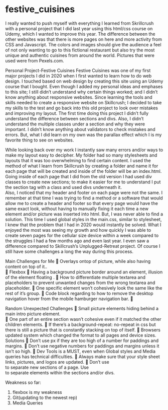 # festive_cuisines
I really wanted to push myself with everything I learned from Skrillcrush with a personal project that I did last year using this html/css course on Udemy, which I wanted to improve this year. The difference between the other websites was that there is more pages on here and more activity from CSS and Javascript. The colors and images should give the audience a feel of not only wanting to go to this fictional restaurant but also try the most unique and authentic cuisines from around the world. Pictures that were used were from Pexels.com.

Personal Project-Festive Cuisines
Festive Cuisines was one of my first major projects I did in 2020 when I first wanted to learn how to do web design.  I touched based on web design by creating this site using an Udemy course that I bought.  Even though I added my personal ideas and emphases to this site; I still didn’t understand why certain things worked; and I didn’t know anything about responsive websites.  Since learning the tools and skills needed to create a responsive website on Skillcrush; I decided to take my skills to the test and go back into this old project to look over mistakes and improving my layout.
The first time doing this project I didn’t fully understand the difference between sections and divs. Also, I didn’t understand the multiple classes under a section and why they were important.  I didn’t know anything about validators to check mistakes and errors.  But, what I did learn on my own was the parallax effect which I is my favorite thing to see on websites.

While looking back over my work I instantly saw many errors and/or ways to make my layout easy to decipher.  My folder had so many stylesheets and layouts that it was too overwhelming to find certain content.  I used the method of what I learn from Skillcrush by creating a folder and name it for each page that will be created and inside of the folder will be an index.html. Going inside of each page that I did from the old version I had used div classes to create new sections; to make it easier for me to understand I put the section tag with a class and used divs underneath it.  
Also, I noticed that my header and footer on each page were not the same.  I remember at that time I was trying to find a method or a software that would allow me to create a header and footer so that every page would have the same exact look, without having to manually fixing it each time a new element and/or picture was inserted into html.  But, I was never able to find a solution.  This time I used global styles in the main.css, similar to stylesheet, I knew that the problem that I had in 2020 would instantly be solved.
What I enjoyed the most was seeing my growth and how quickly I was able to create seven pages for the cellular size device within a week compared to the struggles I had a few months ago and even last year.  I even saw a difference compared to Skillcrush’s Unplugged-Retreat project.  Of course I still have some challenges a long the way during this process.

Main Challenges for Me
	Overlays ontop of picture, while also having content on top of it..  
	Flexbox 
	Having a background picture border around an element, illusion of the element floating .
	How to differentiate multiple textarea and placeholders to prevent unwanted changes from the wrong textarea and placeholder.
	One specific element won’t cohesively look the same like the rest of it’s group.
	Code block regarding to how to remove the desktop navigation hover from the mobile hamburger navigation bar.
	

Random Unexpected Challenges
	Small picture elements hiding behind a main intro picture element.  
	One part of an entire section wasn’t cohesive even if it matched the other children elements.
	If there’s a background-repeat: no-repeat in css but there is still a picture that is constantly stacking on top of itself.
	Browsers updated system which changed the format to all pages and device sizes.
Solutions
	Don’t use px if they are too high of a number for paddings and margins.
	Don’t use negative numbers for paddings and margins unless it isn’t so high.
	Dev Tools is a MUST, even when Global styles and Media queries has technical difficulties.
	Always make sure that your style sheet links, pictures, and logos are updated.
	Don’t use <br> to separate new sections of a page. Use <br> to separate elements within the sections and/or divs.


Weakness so far:
1.	flexbox is my weakness
2.	Git(updating to the newest rep)
3.	Media Queries


